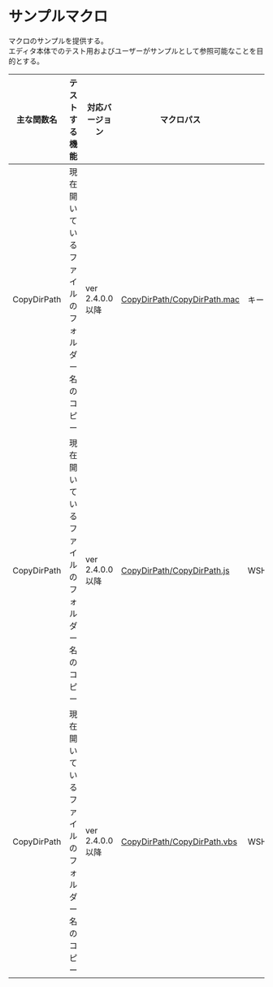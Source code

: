 ﻿# サンプルマクロ

マクロのサンプルを提供する。  
エディタ本体でのテスト用およびユーザーがサンプルとして参照可能なことを目的とする。

|主な関数名|テストする機能|対応バージョン|マクロパス|タイプ|
|--|--|--|--|--|
|CopyDirPath|現在開いているファイルのフォルダー名のコピー|ver 2.4.0.0 以降|[CopyDirPath/CopyDirPath.mac](CopyDirPath/CopyDirPath.mac)|キーマクロ|
|CopyDirPath|現在開いているファイルのフォルダー名のコピー|ver 2.4.0.0 以降|[CopyDirPath/CopyDirPath.js](CopyDirPath/CopyDirPath.js)|WSH(Jscript)|
|CopyDirPath|現在開いているファイルのフォルダー名のコピー|ver 2.4.0.0 以降|[CopyDirPath/CopyDirPath.vbs](CopyDirPath/CopyDirPath.vbs)|WSH(VBScript)|
